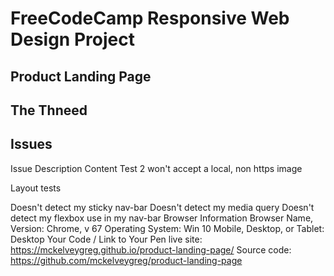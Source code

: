 # FreeCodeCamp Responsive Web Design Project
## Product Landing Page
## The Thneed

## Issues

Issue Description
Content Test 2 won't accept a local, non https image

Layout tests

Doesn't detect my sticky nav-bar
Doesn't detect my media query
Doesn't detect my flexbox use in my nav-bar
Browser Information
Browser Name, Version: Chrome, v 67
Operating System: Win 10
Mobile, Desktop, or Tablet: Desktop
Your Code / Link to Your Pen
live site:
 https://mckelveygreg.github.io/product-landing-page/
Source code:
 https://github.com/mckelveygreg/product-landing-page
 
